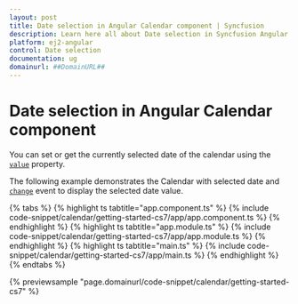 ```yaml
---
layout: post
title: Date selection in Angular Calendar component | Syncfusion
description: Learn here all about Date selection in Syncfusion Angular Calendar component of Syncfusion Essential JS 2 and more.
platform: ej2-angular
control: Date selection 
documentation: ug
domainurl: ##DomainURL##
---
```


# Date selection in Angular Calendar component

You can set or get the currently selected date of the calendar using the
[`value`](https://ej2.syncfusion.com/documentation/api/calendar/#value-date)
property.

The following example demonstrates the Calendar with selected date and
[`change`](https://ej2.syncfusion.com/angular/documentation/api/calendar/changedEventArgs/#changedeventargs) event
to display the selected date value.

{% tabs %}
{% highlight ts tabtitle="app.component.ts" %}
{% include code-snippet/calendar/getting-started-cs7/app/app.component.ts %}
{% endhighlight %}
{% highlight ts tabtitle="app.module.ts" %}
{% include code-snippet/calendar/getting-started-cs7/app/app.module.ts %}
{% endhighlight %}
{% highlight ts tabtitle="main.ts" %}
{% include code-snippet/calendar/getting-started-cs7/app/main.ts %}
{% endhighlight %}
{% endtabs %}
  
{% previewsample "page.domainurl/code-snippet/calendar/getting-started-cs7" %}